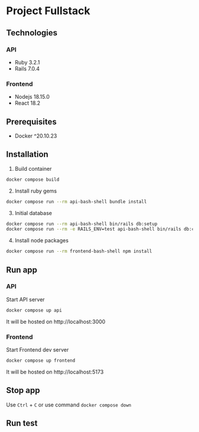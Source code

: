 # Project Fullstack

## Technologies

### API

- Ruby 3.2.1
- Rails 7.0.4

### Frontend

- Nodejs 18.15.0
- React 18.2

## Prerequisites

- Docker ^20.10.23

## Installation

1. Build container

```sh
docker compose build
```

2. Install ruby gems

```sh
docker compose run --rm api-bash-shell bundle install
```

3. Initial database

```sh
docker compose run --rm api-bash-shell bin/rails db:setup
docker compose run --rm -e RAILS_ENV=test api-bash-shell bin/rails db:create
```

4. Install node packages

```sh
docker compose run --rm frontend-bash-shell npm install
```

## Run app

### API

Start API server

```sh
docker compose up api
```

It will be hosted on http://localhost:3000

### Frontend

Start Frontend dev server

```sh
docker compose up frontend
```

It will be hosted on http://localhost:5173

## Stop app

Use `Ctrl` + `C` or use command `docker compose down`

## Run test
